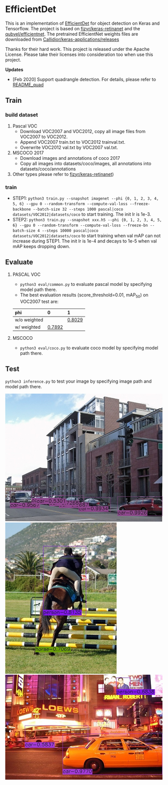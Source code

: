 # EfficientDet
This is an implementation of [EfficientDet](https://arxiv.org/pdf/1911.09070.pdf) for object detection on Keras and Tensorflow. The project is based on [fizyr/keras-retinanet](https://github.com/fizyr/keras-retinanet)
and the [qubvel/efficientnet](https://github.com/qubvel/efficientnet). 
The pretrained EfficientNet weights files are downloaded from [Callidior/keras-applications/releases](https://github.com/Callidior/keras-applications/releases)

Thanks for their hard work.
This project is released under the Apache License. Please take their licenses into consideration too when use this project.

**Updates**
- [Feb 2020] Support quadrangle detection. For details, please refer to [README_quad](README_quad.md)

## Train
### build dataset 
1. Pascal VOC 
    * Download VOC2007 and VOC2012, copy all image files from VOC2007 to VOC2012.
    * Append VOC2007 train.txt to VOC2012 trainval.txt.
    * Overwrite VOC2012 val.txt by VOC2007 val.txt.
2. MSCOCO 2017
    * Download images and annotations of coco 2017
    * Copy all images into datasets/coco/images, all annotations into datasets/coco/annotations
3. Other types please refer to [fizyr/keras-retinanet](https://github.com/fizyr/keras-retinanet))
### train
* STEP1: `python3 train.py --snapshot imagenet --phi {0, 1, 2, 3, 4, 5, 6} --gpu 0 --random-transform --compute-val-loss --freeze-backbone --batch-size 32 --steps 1000 pascal|coco datasets/VOC2012|datasets/coco` to start training. The init lr is 1e-3.
* STEP2: `python3 train.py --snapshot xxx.h5 --phi {0, 1, 2, 3, 4, 5, 6} --gpu 0 --random-transform --compute-val-loss --freeze-bn --batch-size 4 --steps 10000 pascal|coco datasets/VOC2012|datasets/coco` to start training when val mAP can not increase during STEP1. The init lr is 1e-4 and decays to 1e-5 when val mAP keeps dropping down.
## Evaluate
1. PASCAL VOC
    * `python3 eval/common.py` to evaluate pascal model by specifying model path there.
    * The best evaluation results (score_threshold=0.01, mAP<sub>50</sub>) on VOC2007 test are: 

    | phi | 0 | 1 |
    | ---- | ---- | ---- |
    | w/o weighted |  | [0.8029](https://drive.google.com/open?id=1-QkMq56w4dZOTQUnbitF53NKEiNF9F_Q) |
    | w/ weighted | [0.7892](https://drive.google.com/open?id=1mrqL9rFoYW-4Jc57MsTipkvOTRy_EGfe) |  |
2. MSCOCO
    * `python3 eval/coco.py` to evaluate coco model by specifying model path there.
## Test
`python3 inference.py` to test your image by specifying image path and model path there. 

![image1](test/000004.jpg) 
![image2](test/000010.jpg)
![image3](test/000014.jpg)